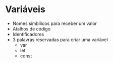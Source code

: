 # Variáveis

* Nomes simbílicos para receber um valor
* Atalhos de código
* Identificadores 
* 3 palavras reservadas para criar uma variável
    * var
    * let
    * const